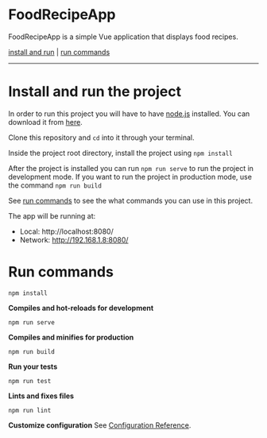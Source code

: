 # FoodRecipeApp
FoodRecipeApp is a simple Vue application that displays food recipes. 

[install and run](#install-and-run-the-project) | [run commands](#run-commands) 
***

# Install and run the project
In order to run this project you will have to have [node.js](https://nodejs.org/en/) installed. You can download it from [here](https://nodejs.org/en/).

Clone this repository and ```cd``` into it through your terminal.

Inside the project root directory, install the project using ```npm install```

After the project is installed you can run ```npm run serve``` to run the project in development mode.
If you want to run the project in production mode, use the command ```npm run build```

See [run commands](#run-commands) to see the what commands you can use in this project.

The app will be running at:
  - Local:   http://localhost:8080/ 
  - Network: http://192.168.1.8:8080/


# Run commands
```
npm install
```

**Compiles and hot-reloads for development**
```
npm run serve
```

**Compiles and minifies for production**
```
npm run build
```

**Run your tests**
```
npm run test
```

**Lints and fixes files**
```
npm run lint
```

**Customize configuration**
See [Configuration Reference](https://cli.vuejs.org/config/).
